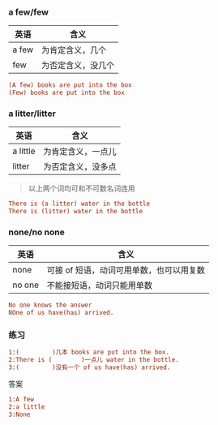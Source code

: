 ### a few/few

| 英语  | 含义               |
| ----- | ------------------ |
| a few | 为肯定含义，几个   |
| few   | 为否定含义，没几个 |

```ini
(A few) books are put into the box
(Few) books are put into the box
```

### a litter/litter

| 英语     | 含义               |
| -------- | ------------------ |
| a little | 为肯定含义，一点儿 |
| litter   | 为否定含义，没多点 |

> 以上两个词均可和不可数名词连用

```ini
There is (a litter) water in the bottle
There is (litter) water in the bottle
```

### none/no none

| 英语   | 含义                                     |
| ------ | ---------------------------------------- |
| none   | 可接 of 短语，动词可用单数，也可以用复数 |
| no one | 不能接短语，动词只能用单数               |

```ini
No one knows the answer
NOne of us have(has) arrived.
```

### 练习

```ini
1:(			)几本 books are put into the box.
2:There is (		)一点儿 water in the bottle.
3:(			)没有一个 of us have(has) arrived.
```

答案

```ini
1:A few
2:a little
3:None
```

